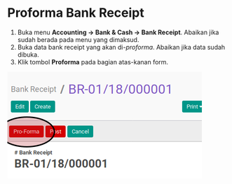 # Proforma Bank Receipt

1. Buka menu **Accounting -> Bank & Cash -> Bank Receipt**. Abaikan jika sudah berada
pada menu yang dimaksud.
2. Buka data bank receipt yang akan di-*proforma*. Abaikan jika data sudah dibuka.
3. Klik tombol **Proforma** pada bagian atas-kanan form.

![](../../img/bank-receipt/tombol-proforma.png)
